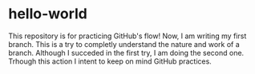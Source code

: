 # hello-world
This repository is for practicing GitHub's flow!
Now, I am writing my first branch. This is a try to completly understand the nature and work of a branch.
Although I succeded in the first try, I am doing the second one. Trhough this action I intent to keep on mind GitHub practices. 
